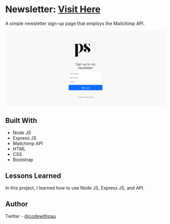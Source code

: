 # Newsletter: <a href="https://newsletter.cyclic.app/" target="_blank">Visit Here</a>

A simple newsletter sign-up page that employs the Mailchimp API.

![Preview](./public/images/newsletter.png)

## Built With

- Node JS
- Express JS
- Mailchimp API
- HTML
- CSS
- Bootstrap

## Lessons Learned

In this project, I learned how to use Node JS, Express JS, and API.

## Author

Twitter - [@codewithpau](https://twitter.com/codewithpau)